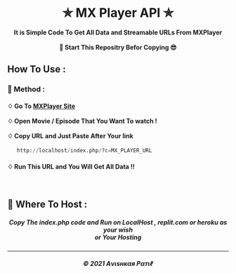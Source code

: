 <h1 align="center">✯ MX Player API ✯</h1>

<p align="center">  <b>It is Simple Code To Get All Data and Streamable URLs From MXPlayer</b> <br><br><b> 🌟 Start This Repositry Befor Copying 😎</b></p>

## How To Use :

<h3>🔐 Method :</h3>

<h4>
♢ Go To <a href="https://www.mxplayer.in/">MXPlayer Site</a> <br><br>
♢ Open Movie / Episode That You Want To watch ! <br><br>
♢ Copy URL and Just Paste After Your link</h4>

```py
   http://localhost/index.php/?c=MX_PLAYER_URL
```

  <h4>
♢ Run This URL and You Will Get All Data !!  

</h4><br>


<h2>🍁 Where To Host : </h2>

<h5 align="center"> Copy The index.php code and Run on LocalHost , replit.com or heroku as your wish <br> or Your Hosting</h5>


---
<h5 align='center'>© 2021 Aνιѕнкαя Pαтιℓ</h5>


